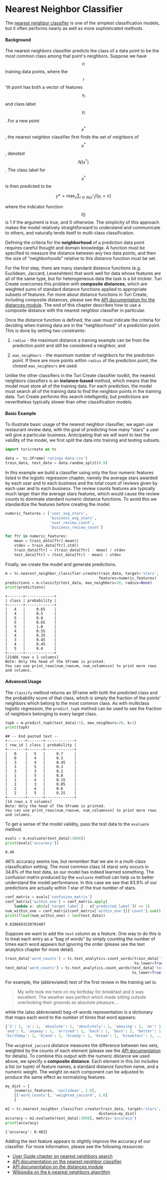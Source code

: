 # Nearest Neighbor Classifier
The [nearest neighbor classifier](https://apple.github.io/turicreate/docs/api/generated/turicreate.nearest_neighbor_classifier.NearestNeighborClassifier.html)
is one of the simplest classification models, but it often performs nearly as
well as more sophisticated methods.

#### Background

The nearest neighbors classifier predicts the class of a data point to be the
most common class among that point's neighbors. Suppose we have $$n$$ training
data points, where the $$i$$'th point has both a vector of features $$x_i$$ and
class label $$y_i$$. For a new point $$x^*$$, the nearest neighbor classifier
first finds the set of neighbors of $$x^*$$, denoted $$N(x^*)$$. The class label
for $$x^*$$ is then predicted to be

$$
    y* = \max_c \sum_{i \in N(x^*)} I(y_i = c)
$$

where the indicator function $$I()$$ is 1 if the argument is true, and 0
otherwise. The simplicity of this approach makes the model relatively
straightforward to understand and communicate to others, and naturally lends
itself to multi-class classification.

Defining the criteria for the **neighborhood** of a prediction data point
requires careful thought and domain knowledge. A function must be specified to
measure the distance between any two data points, and then the size of
"neighborhoods" relative to this distance function must be set.

For the first step, there are many standard distance functions (e.g.
Euclidean, Jaccard, Levenshtein) that work well for data whose features
are all of the same type, but for heterogeneous data the task is a bit
trickier. Turi Create overcomes this problem with **composite
distances**, which are weighted sums of standard distance functions
applied to appropriate subsets of features. For more about distance
functions in Turi Create, including composite distances, please see the
[API documentation for the distances
module](https://apple.github.io/turicreate/docs/api/turicreate.toolkits.distances.html).
The end of this chapter describes how to use a composite distance with
the nearest neighbor classifier in particular.

Once the distance function is defined, the user must indicate the
criteria for deciding when training data are in the "neighborhood" of a
prediction point.  This is done by setting two constraints:

1. `radius` - the maximum distance a training example can be from the prediction
   point and still be considered a neighbor, and

2. `max_neighbors` - the maximum number of neighbors for the prediction point.
   If there are more points within `radius` of the prediction point, the closest
   `max_neighbors` are used.

Unlike the other classifiers in the Turi Create classifier toolkit, the
nearest neighbors classifiers is an **instance-based** method, which means that
the model must store all of the training data. For each prediction, the model
must search all of the training data to find the neighbor points in the training
data. Turi Create performs this search intelligently, but predictions are
nevertheless typically slower than other classification models.


#### Basic Example

To illustrate basic usage of the nearest neighbor classifier, we again
use restaurant review data, with the goal of predicting how
many "stars" a user will give a particular business. Anticipating that
we will want to test the validity of the model, we first split the data
into training and testing subsets.

```python
import turicreate as tc

data =  tc.SFrame('ratings-data.csv')
train_data, test_data = data.random_split(0.9)
```

In this example we build a classifier using only the four numeric
features listed in the logistic regression chapter, namely the average
stars awarded by each user and to each business and the total count of
reviews given by each user and to each business. The review counts
features are typically much larger than the average stars features,
which would cause the review counts to dominate standard numeric
distance functions. To avoid this we standardize the features before
creating the model.

```python
numeric_features = ['user_avg_stars',
                    'business_avg_stars',
                    'user_review_count',
                    'business_review_count']

for ftr in numeric_features:
    mean = train_data[ftr].mean()
    stdev = train_data[ftr].std()
    train_data[ftr] = (train_data[ftr] - mean) / stdev
    test_data[ftr] = (test_data[ftr] - mean) / stdev
```

Finally, we create the model and generate predictions.

```python
m = tc.nearest_neighbor_classifier.create(train_data, target='stars',
                                          features=numeric_features)
predictions = m.classify(test_data, max_neighbors=20, radius=None)
print(predictions)
```
```no-highlight
+-------+-------------+
| class | probability |
+-------+-------------+
|   4   |     0.65    |
|   4   |     0.5     |
|   5   |     0.8     |
|   5   |     0.65    |
|   5   |     1.0     |
|   4   |     0.55    |
|   4   |     0.35    |
|   3   |     0.45    |
|   4   |     0.45    |
|   5   |     0.4     |
+-------+-------------+
[21466 rows x 2 columns]
Note: Only the head of the SFrame is printed.
You can use print_rows(num_rows=m, num_columns=n) to print more rows and columns.
```

#### Advanced Usage

The `classify` method returns an SFrame with both the predicted class and the
probability score of that class, which is simply the fraction of the points'
neighbors which belong to the most common class. As with multiclass logistic
regression, the `predict_topk` method can be used to see the fraction of
neighbors belonging to every target class.

```python
topk = m.predict_topk(test_data[:5], max_neighbors=20, k=3)
print(topk)
```
```no-highlight
## -- End pasted text --
+--------+-------+-------------+
| row_id | class | probability |
+--------+-------+-------------+
|   0    |   5   |     0.7     |
|   0    |   4   |     0.3     |
|   3    |   4   |     0.45    |
|   3    |   5   |     0.3     |
|   3    |   3   |     0.2     |
|   1    |   5   |     0.8     |
|   1    |   4   |     0.15    |
|   1    |   3   |     0.05    |
|   2    |   4   |     0.6     |
|   2    |   5   |     0.25    |
+--------+-------+-------------+
[14 rows x 3 columns]
Note: Only the head of the SFrame is printed.
You can use print_rows(num_rows=m, num_columns=n) to print more rows and columns.
```

To get a sense of the model validity, pass the test data to the `evaluate`
method.

```python
evals = m.evaluate(test_data[:3000])
print(evals['accuracy'])
```
```no-highlight
0.46
```

46% accuracy seems low, but remember that we are in a multi-class
classification setting. The most common class (4 stars) only occurs in
34.8% of the test data, so our model has indeed learned something. The
confusion matrix produced by the `evaluate` method can help us to better
understand the model performance. In this case we see that 83.9% of our
predictions are actually within 1 star of the true number of stars.

```python
conf_matrix = evals['confusion_matrix']
conf_matrix['within_one'] = conf_matrix.apply(
    lambda x: abs(x['target_label'] - x['predicted_label']) <= 1)
num_within_one = conf_matrix[conf_matrix['within_one']]['count'].sum()
print(float(num_within_one) / len(test_data))
```
```no-highlight
0.8386693230783487
```

Suppose we want to add the `text` column as a feature. One way to do
this is to treat each entry as a "bag of words" by simply counting the
number of times each word appears but ignoring the order (please see the
text analytics chapter for more detail).

```python
train_data['word_counts'] = tc.text_analytics.count_words(train_data['text'],
                                                          to_lower=True)
test_data['word_counts'] = tc.text_analytics.count_words(test_data['text'],
                                                         to_lower=True)
```

For example, the (abbreviated) text of the first review in the training
set is:

> My wife took me here on my birthday for breakfast and it was excellent. The
> weather was perfect which made sitting outside overlooking their grounds an
> absolute pleasure....

while the (also abbreviated) bag-of-words representation is a dictionary
that maps each word to the number of times that word appears:

```python
{'2': 1, 'a': 1, 'absolute': 1, 'absolutely': 1, 'amazing': 2, 'an': 1,
'and': 8, 'anyway': 1, 'arrived': 1, 'back': 1, 'best': 2, 'better': 1,
'birthday': 1, 'blend': 1, 'bloody': 1, 'bread': 1, 'breakfast': 1, ... }
```

The `weighted_jaccard` distance measures the difference between two
sets, weighted by the counts of each element (please see the [API
documentation](https://apple.github.io/turicreate/docs/api/generated/turicreate.toolkits.distances.weighted_jaccard.html#turicreate.toolkits.distances.weighted_jaccard)
for details). To combine this output with the numeric distance we used
above, we specify a **composite distance**. Each element in this list
includes a list (or tuple) of feature names, a standard distance
function name, and a numeric weight. The weight on each component can be
adjusted to produce the same effect as normalizing features.

```python
my_dist = [
    [numeric_features, 'euclidean', 1.0],
    [['word_counts'], 'weighted_jaccard', 1.0]
    ]

m2 = tc.nearest_neighbor_classifier.create(train_data, target='stars',
                                          distance=my_dist)
accuracy = m2.evaluate(test_data[:3000], metric='accuracy')
print(accuracy)
```
```no-highlight
{'accuracy': 0.482}
```

Adding the text feature appears to slightly improve the accuracy of our
classifier. For more information, please see the following resources:
- [User Guide chapter on nearest neighbors search](https://apple.github.io/turicreate/docs/userguide/nearest_neighbors/nearest_neighbors.html)
- [API documentation on the nearest neighbor classifier](https://apple.github.io/turicreate/docs/api/generated/turicreate.nearest_neighbor_classifier.NearestNeighborClassifier.html)
- [API documentation on the distances module](https://apple.github.io/turicreate/docs/api/turicreate.toolkits.distances.html)
- [Wikipedia on the k-nearest neighbors algorithm](http://en.wikipedia.org/wiki/K-nearest_neighbors_algorithm)
